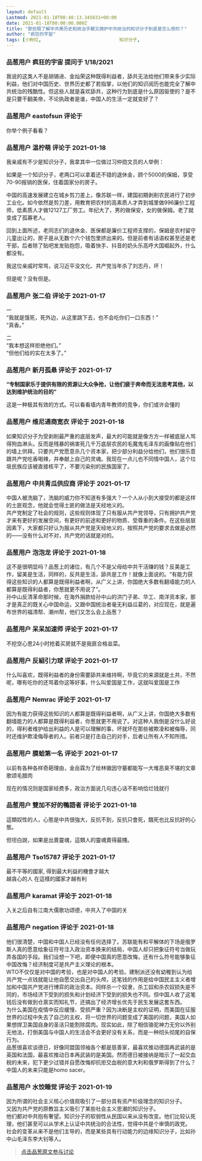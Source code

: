 ```yaml
---
layout: default
Lastmod: 2021-01-18T08:48:13.345831+00:00
date: 2021-01-18T00:00:00.000Z
title: "那些既了解中共黑历史和统治手腕又拥护中共统治的知识分子到底是怎么想的？"
author: "疯狂的宇宙"
tags: [小粉红,								知识分子,								精赵]
---
```



### 品葱用户 **疯狂的宇宙** 提问于 1/18/2021
    
我说的这类人不是胡锡进、金灿荣这种既得利益者，舔共无法给他们带来多少实际利益，他们对中国历史、世界历史都了若指掌，以他们的知识阅历也能完全了解中共统治的残酷性。但这些人就是喜欢舔共，这种行为到底是什么原因驱使的？是不是只要干翻美帝，不论执政者是谁，中国人的生活一定就变好了？
    
                

### 品葱用户 **eastofsun** 评论于 
        
你举个例子看看？
        
                

### 品葱用户 **温柠萌** 评论于 2021-01-18
        
我亲戚有不少是知识分子，我拿其中一位做过习仲勋文员的人举例：  
  
如果是一个知识分子，老两口可以拿着还不错的退休金，顾个5000的保姆，享受70-90报销的医保，住着国家分的房子。  
  
中国的高速发展建立在城乡剪刀差上，像苏联一样，建国初期剥削农民进行了初步工业化。如今依然是剪刀差，用教育把农村的高素质人才弄到城里做996廉价工程师，低素质人才做12127工厂劳工。年纪大了，男的做保安，女的做保姆。老了就变成了孤寡老人。  
  
回到上面所述，老同志们的退休金、医保都是廉价工程师支撑的，保姆是农村留守儿童出让的，房子是从无数个六个钱包里挤出来的。但是前者有话语权甚至还是老干部，后者除了贴吧发发贴抱怨，吸着快手、抖音的奶头乐高呼大国崛起外，什么都没有。  
  
我这位亲戚时常骂，说习近平没文化、共产党当年杀了刘志丹，坏！  
  
但是呢？没有但是。
        
                

### 品葱用户 **张二伯** 评论于 2021-01-17
        
一  
“我就是饿死，死外边，从这里跳下去，也不会吃你们一口东西！”  
“真香。”  
  
二  
“我本想这样拒绝他们。”  
“但他们给的实在太多了。”
        
                

### 品葱用户 **新月孤悬** 评论于 2021-01-17
        
**“专制国家乐于提供有限的资源让大众争抢，让他们疲于奔命而无法思考其他，以达到维护统治的目的”**  
  
这是一种极其有效的方式。可以看看墙内青年教师的竞争，你们或许会懂的
        
                

### 品葱用户 **维尼通商宽衣** 评论于 2021-01-18
        
如果知识分子为受剥削最严重的底层发声，最大的可能就是像方方一样被底层人骂得狗血淋头。反而是残暴的祸害死几千万底层农民的毛魔鬼毛泽东的画像贴在他们的墙上供拜。只要共产党愿意杀几个资本家，把少部分利益分给他们，他们很乐意跟共产党吃香喝辣，并奉献上自己的灵魂。我现在一点儿也不同情中国人，这个垃圾民族应该被直接核平了，不要污染别的民族国家了。
        
                

### 品葱用户 **中共青瓜供应商** 评论于 2021-01-17
        
中国人被洗脑了，洗脑的威力你不知道有多强大？一个人从小到大接受的都是这样的土匪观念，他就会觉得土匪的做法是天经地义的。  
共产党制定了社会的规则，这些规则体现了只有服从共产党领导，只有拥护共产党才来有更好的发展空间，有更好的前途和更好的物质、受尊重的条件。在这些层层因素下，大家都只好认为服从共产党是天经地义的，按照共产党的要求去做是必然的——没有什么对不对，共产党的话就是对的。
        
                

### 品葱用户 **泡泡龙** 评论于 2021-01-18
        
这不是很明显吗？品葱上的诸位，有几个不是父母给中共干活赚的钱？反美是工作，留美是生活，同样的，反共是生活，舔共是工作！就像上面说的。“有能力获得这些知识的人都算是既得利益者啊，从广义上讲，你国绝大多数有翻墙能力的人都算是既得利益者，你葱就更不用说了”。  
孙中山反清革命那时候，在海外捐款给孙中山的洪门子弟、华工、南洋资本家，那才是真正的既关心中国命运，又跟中国统治者毫无利益瓜葛的，对应现在，就是遍布世界的福清帮、潮州帮，他们又怎么会上品葱？
        
                

### 品葱用户 **呆呆加速师** 评论于 2021-01-17
        
不挖空心思24小时抢着买房就不是我匪合格韭菜。
        
                

### 品葱用户 **反組引力球** 评论于 2021-01-17
        
什么叫喜欢，既得利益者的身份需要舔共来维持啊，毕竟它的来源就是土共，不然呢，哪有吃你的还骂着你这等好事，什么叫爱国是工作，这就叫爱国是工作
        
                

### 品葱用户 **Nemrac** 评论于 2021-01-17
        
因为有能力获得这些知识的人都算是既得利益者啊，从广义上讲，你国绝大多数有翻墙能力的人都算是既得利益者，你葱就更不用说了。对这种人我倒是没什么好说的，得利者维护给出利益的人是可以理解的事，坏就坏在那些被欺凌和被侮辱，同时还维护欺凌侮辱者的人。前者只是打击自己的对手，后者让所有人不知所措。
        
                

### 品葱用户 **膜蛤第一名** 评论于 2021-01-17
        
以前有各种各样奇葩理由，金岳霖为了给林徽因守墓都能写一大堆恶臭不堪的文章歌颂毛腊肉  
  
现在的情况则是国家经费多，政治方面说几句违心话不影响恰烂钱就行
        
                

### 品葱用户 **雙加不好的鴨語者** 评论于 2021-01-18
        
這類奴性的人，心態是中共很強大，反抗不到，反抗只會死，餓死也比反抗好的心態。  
  
但坦白說，如果是出賣靈魂，這類人的靈魂賣得最賤。
        
                

### 品葱用户 **Tso15787** 评论于 2021-01-17
        
最不平等的國家, 得到最大利益的機會才越大  
越貪心的人 在這樣的國家才越有利
        
                

### 品葱用户 **karamat** 评论于 2021-01-18
        
入关之后自有江南大儒歌功颂德，中共入了中国的关
        
                

### 品葱用户 **negation** 评论于 2021-01-18
        
他们很清楚，中国和中国人已经没有任何选择了。苏联能有和平解体的下场是俄罗斯人真的愿意给象征符号注入政治资本换来的结局，中国人却只把象征符号当做玩弄各国的手段。我们设想一下吧，即便中国真的愿意改悔，还有什么符号能够象征中国改悔？经济制度可是共产主义理论的根本。  
WTO不仅仅是对中国的考验，也是对中国人的考验。建制派还没有幼稚到认为给共产党一点钱就能让他自愿交出自己的头颅，这笔钱的作用是给中国民主主义者增加和中国共产党进行博弈的政治资本。同样杀一个奴隶，杀工奴和杀农奴损失是不同的，市场经济下受到的损失和计划经济下受到的损失也不同。但中国人收了这笔钱后没有做到仓禀实而知礼节，还搞出了经济增长优先于民生发展这套东西。  
为什么美国在疫情中反应缓慢、受损严重？因为决断是主权的证明，而美国在征服世界的过程中失去了自己的主权，将一切世界的问题变成了美国的问题，美国人如果想捍卫美国自身的圣洁只能割除腐肉。现实如此，除了相信骆驼神力无穷以外别无他法，打倒美国与中国人的生活会不会更好没有关系，而是一种彻头彻尾的自保行为。  
品葱很喜欢谈德日，好像同盟国领袖各个都是慈善家，最喜欢推动德国再武装的是英国和法国，最喜欢推动日本再武装的是美国。然而德日被接纳是暗示了一起交血税的未来，犯下更少过错并自愿改悔却抗拒交血税的意大利和俄罗斯得到了什么？中国人的未来只能是homo sacer。
        
                

### 品葱用户 **水饺睡觉** 评论于 2021-01-19
        
因为所谓的社会主义核心价值观吸引了一部分具有资产阶级理念的知识分子。  
又因为共产党的原教旨主义吸引了某些社会主义思潮的知识分子。  
他们都对中共抱有奢望。知识分子的软弱性从民国以来从没有改变。他们比较认死理，他们甚至可以从学术上认证中共统治的合法性，觉得中共是个审慎的政党。  
社会的变革从来不是他们主导的，而是某些具有行动能力的边缘知识分子，比如孙中山毛泽东李大钊等人。
        
                





> [点击品葱原文参与讨论](https://pincong.rocks/question/35621)


